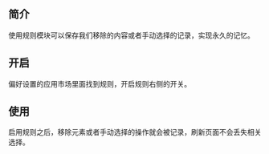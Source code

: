 ## 简介

使用规则模块可以保存我们移除的内容或者手动选择的记录，实现永久的记忆。

## 开启

偏好设置的应用市场里面找到规则，开启规则右侧的开关。

## 使用

启用规则之后，移除元素或者手动选择的操作就会被记录，刷新页面不会丢失相关选择。
